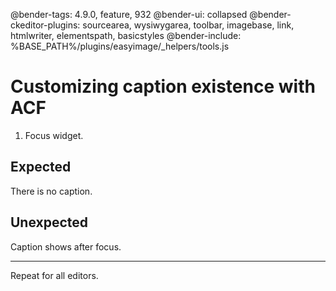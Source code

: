 @bender-tags: 4.9.0, feature, 932
@bender-ui: collapsed
@bender-ckeditor-plugins: sourcearea, wysiwygarea, toolbar, imagebase, link, htmlwriter, elementspath, basicstyles
@bender-include: %BASE_PATH%/plugins/easyimage/_helpers/tools.js

# Customizing caption existence with ACF

1. Focus widget.

## Expected

There is no caption.

## Unexpected

Caption shows after focus.

---

Repeat for all editors.
